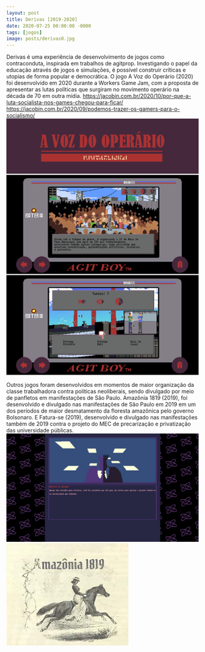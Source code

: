 ```yaml
---
layout: post
title: Derivas [2019-2020]
date: 2020-07-25 00:00:00 -0000
tags: [jogos]
image: posts/derivas0.jpg
---
```


Derivas é uma experiência de desenvolvimento de jogos como contraconduta, inspirada em trabalhos de agitprop. Investigando o papel da educação através de jogos e simulações, é possível construir críticas e utopias de forma popular e democrática.
O jogo A Voz do Operário (2020) foi desenvolvido em 2020 durante a Workers Game Jam, com a proposta de apresentar as lutas políticas que surgiram no movimento operário na década de 70 em outra mídia.
https://jacobin.com.br/2020/10/por-que-a-luta-socialista-nos-games-chegou-para-ficar/
https://jacobin.com.br/2020/09/podemos-trazer-os-gamers-para-o-socialismo/
![a1]
![a2]
![a3]

Outros jogos foram desenvolvidos em momentos de maior organização da classe trabalhadora contra políticas neoliberais, sendo divulgado por meio de panfletos em manifestações de São Paulo.
Amazônia 1819 (2019), foi desenvolvido e divulgado nas manifestações de Sâo Paulo em 2019 em um dos períodos de maior desmatamento da floresta amazônica pelo governo Bolsonaro. E Fatura-se (2019), desenvolvido e divulgado nas manifestações também de 2019 contra o projeto do MEC de precarização e privatização das universidade públicas.
![a4]
![a5]

[a1]: /assets/img/posts/derivas1.png "Imagem do jogo"
[a2]: /assets/img/posts/derivas2.png "Imagem do jogo"
[a3]: /assets/img/posts/derivas3.png "Imagem do jogo"
[a4]: /assets/img/posts/derivas4.jpg "Imagem do jogo"
[a5]: /assets/img/posts/derivas5.jpg "Imagem do jogo"
